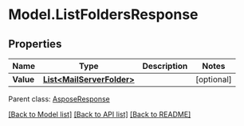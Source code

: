 # Model.ListFoldersResponse
## Properties
Name | Type | Description | Notes
------------ | ------------- | ------------- | -------------
**Value** | [**List&lt;MailServerFolder&gt;**](MailServerFolder.md) |  | [optional] 

 Parent class: [AsposeResponse](AsposeResponse.md)

[[Back to Model list]](README.md#documentation-for-models) [[Back to API list]](README.md#documentation-for-api-endpoints) [[Back to README]](README.md)


